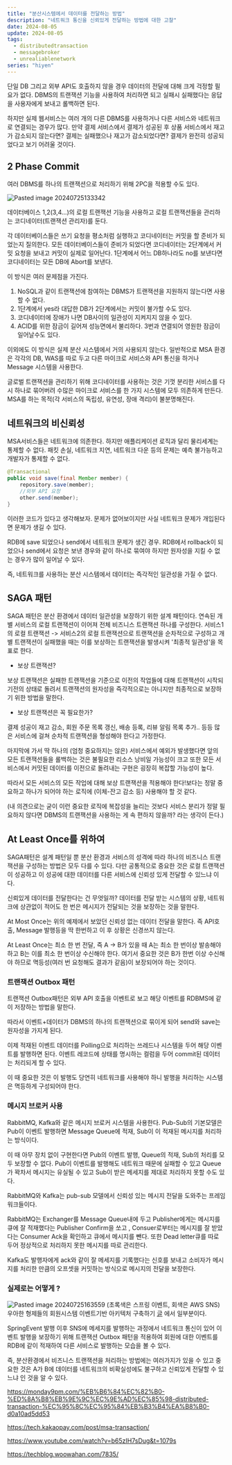 ```yaml
---
title: "분산시스템에서 데이터를 전달하는 방법"
description: "네트워크 통신을 신뢰있게 전달하는 방법에 대한 고찰"
date: 2024-08-05
update: 2024-08-05
tags:
  - distributedtransaction
  - messagebroker
  - unrealiablenetwork
series: "hiyen"
---
```


단일 DB 그리고 외부 API도 호출하지 않을 경우 데이터의 전달에 대해 크게 걱정할 필요가 없다. DBMS의 트랜잭션 기능을 사용하여 처리하면 되고 실패시 실패했다는 응답을 사용자에게 보내고 롤백하면 된다.

하지만 실제 웹서비스는 여러 개의 다른 DBMS를 사용하거나 다른 서비스와 네트워크로 연결되는 경우가 많다.  만약  결제 서비스에서 결제가 성공된 후 상품 서비스에서 재고가 감소되지 않는다면? 결제는 실패했으나 재고가 감소되었다면? 결제가 완전히 성공되었다고 보기 어려울 것이다.

## 2 Phase Commit

여러 DBMS를 하나의 트랜잭션으로 처리하기 위해 2PC을 적용할 수도 있다. 

![Pasted image 20240725133342](https://github.com/user-attachments/assets/57110df0-21e7-4189-b4e6-aeaae1f85f15)

데이터베이스 1,2(3,4...)의 로컬 트랜잭션 기능을 사용하고 로컬 트랜잭션들을 관리하는 코디네이터(트랜잭션 관리자)를 둔다. 

각 데이터베이스들은 쓰기 요청을 평소처럼 실행하고 코디네이터는 커밋을 할 준비가 되었는지 질의한다. 모든 데이터베이스들이 준비가 되었다면 코디네이터는 2단계에서 커밋 요청을 보내고 커밋이 실제로 일어난다. 1단계에서 어느 DB하나라도 no를 보낸다면 코디네이터는 모든 DB에 Abort를 보낸다. 

이 방식은 여러 문제점을 가진다.

1. NoSQL과 같이 트랜잭션에 참여하는 DBMS가 트랜잭션을 지원하지 않는다면 사용할 수 없다.
2. 1단계에서 yes라 대답한 DB가 2단계에서는 커밋이 불가할 수도 있다. 
3. 코디네이터에 장애가 나면 DB사이의 일관성이 지켜지지 않을 수 있다.
4. ACID를 위한 잠금이 길어져 성능면에서 불리하다. 3번과 연결되어 영원한 잠금이 일어날수도 있다. 

이외에도 이 방식은 실제 분산 시스템에서 거의 사용되지 않는다. 일반적으로 MSA 환경은 각각의 DB, WAS를 따로 두고 다른 마이크로 서비스와 API 통신을 하거나 Message 시스템을 사용한다.

글로벌 트랜잭션을 관리하기 위해 코디네이터를 사용하는 것은 기껏 분리한 서비스를 다시 하나로 묶어버려 수많은 마이크로 서비스를 한 가지 시스템에 모두 의존하게 만든다.
MSA를 하는 목적(각 서비스의 독립성, 유연성, 장애 격리)이 불분명해진다. 

## 네트워크의 비신뢰성

MSA서비스들은 네트워크에 의존한다. 하지만 애플리케이션 로직과 달리 물리세계는 통제할 수 없다. 패킷 손실, 네트워크 지연, 네트워크 다운 등의 문제는 예측 불가능하고 개발자가 통제할 수 없다.

```java
@Transactional
public void save(final Member member) {
	repository.save(member);
	//외부 API 요청
	other.send(member);
}
```

이러한 코드가 있다고 생각해보자. 문제가 없어보이지만 사실 네트워크 문제가 개입된다면 문제가 생길 수 있다. 

RDB에 save 되었으나 send에서 네트워크 문제가 생긴 경우. RDB에서 rollback이 되었으나 send에서 요청은 보낸 경우와 같이 하나로 묶여야 하지만 원자성을 지킬 수 없는 경우가 많이 일어날 수 있다. 

즉, 네트워크를 사용하는 분산 시스템에서 데이터는 즉각적인 일관성을 가질 수 없다.

## SAGA 패턴

SAGA 패턴은 분산 환경에서 데이터 일관성을 보장하기 위한 설계 패턴이다. 연속된 개별 서비스의 로컬 트랜잭션이 이어져 전체 비즈니스 트랜잭션 하나를 구성한다. 서비스1의 로컬 트랜잭션 -> 서비스2의 로컬 트랜잭션으로 트랜잭션을 순차적으로 구성하고 개별 트랜잭션이 실패했을 때는 이를 보상하는 트랜잭션을 발생시켜 '최종적 일관성'을 목표로 한다.

- 보상 트랜잭션?

보상 트랜잭션은 실패한 트랜잭션을 기준으로 이전의 작업들에 대해 트랜잭션이 시작되기전의 상태로 돌려서 트랜잭션의 원자성을 즉각적으로는 아니지만 최종적으로 보장하기 위한 방법을 말한다.

- 보상 트랜잭션은 꼭 필요한가?

결제 성공이 재고 감소, 회원 주문 목록 갱신, 배송 등록, 리뷰 알림 목록 추가.. 등등 많은 서비스에 걸쳐 순차적 트랜잭션을  형성해야 한다고 가정한다. 

마지막에 가서 딱 하나의 (엄청 중요하지는 않은) 서비스에서 예외가 발생했다면 앞의 모든 트랜잭션들을 롤백하는 것은 불필요한 리소스 낭비일 가능성이 크고 또한 모든 서비스에서 커밋된 데이터를 이전으로 돌려내는 구현은 굉장히 복잡할 가능성이 높다.

따라서 모든 서비스의 모든 작업에 대해 보상 트랜잭션을 적용해야 한다!보다는 정말 중요하고 하나가 되어야 하는 로직에 (이체-잔고 감소 등) 사용해야 할 것 같다. 

(내 의견으로는 굳이 이런 중요한 로직에 복잡성을 늘리는 것보다 서비스 분리가 정말 필요하지 않다면 DBMS의 트랜잭션을 사용하는 게 속 편하지 않을까? 라는 생각이 든다.)

## At Least Once를 위하여

SAGA패턴은 설계 패턴일 뿐 분산 환경과 서비스의 성격에 따라 하나의 비즈니스 트랜잭션을 구성하는 방법은 모두 다를 수 있다. 다만 공통적으로 중요한 것은 로컬 트랜잭션이 성공하고 이 성공에 대한 데이터를 다른 서비스에 신뢰성 있게 전달할 수 있느냐 이다. 

신뢰있게 데이터를 전달한다는 건 무엇일까? 데이터를 전달 받는 시스템의 상황, 네트워크에 상관없이 적어도 한 번은 메시지가 전달되는 것을 보장하는 것을 말한다. 

At Most Once는 위의 예제에서 보았던 신뢰성 없는 데이터 전달을 말한다. 즉 API호출, Message 발행등을 딱 한번하고 이 후 상황은 신경쓰지 않는다. 

At Least Once는 최소 한 번 전달, 즉 A -> B가 있을 때 A는 최소 한 번이상 발송해야 하고 B는 이를 최소 한 번이상 수신해야 한다. 여기서 중요한 것은 B가 한번 이상 수신해야 하므로 멱등성(여러 번 요청해도 결과가 같음)이 보장되어야 하는 것이다.

### 트랜잭션 Outbox 패턴

트랜잭션 Outbox패턴은 외부 API 호출을 이벤트로 보고 해당 이벤트를 RDBMS에 같이 저장하는 방법을 말한다. 

따라서 이벤트+데이터가 DBMS의 하나의 트랜잭션으로 묶이게 되어 send와 save는 원자성을 가지게 된다.

이제 적재된 이벤트 데이터를 Polling으로 처리하는 쓰레드나 시스템을 두어 해당 이벤트를 발행하면 된다. 이벤트 레코드에 상태를 명시하는 컬럼을 두어 commit된 데이터는 처리되게 할 수 있다.

이 때 중요한 것은 이 발행도 당연히 네트워크를 사용해야 하니 발행을 처리하는 시스템은 멱등하게 구성되어야 한다. 

### 메시지 브로커 사용

RabbitMQ, Kafka와 같은 메시지 브로커 시스템을 사용한다. Pub-Sub의 기본모델은 Pub이 이벤트 발행하면 Message Queue에 적재, Sub이 이 적재된 메시지를 처리하는 방식이다. 

이 때 아무 장치 없이 구현한다면 Pub의 이벤트 발행, Queue의 적재, Sub의 처리를 모두 보장할 수 없다. Pub이 이벤트를 발행해도 네트워크 때문에 실패할 수 있고 Queue가 꽉차서 메시지는 유실될 수 있고 Sub이 받은 메세지를 제대로 처리하지 못할 수도 있다.

RabbitMQ와 Kafka는 pub-sub 모델에서 신뢰성 있는 메시지 전달을 도와주는 프레임워크들이다. 

RabbitMQ는 Exchanger를 Message Queue내에 두고 Publisher에게는 메시지를 큐에 잘 적재했다는 Publisher Confirm을 쏘고 , Consuer로부터는 메시지를 잘 받았다는 Consumer Ack을 확인하고 큐에서 메시지를 뺀다. 또한 Dead letter큐를 따로 두어 정상적으로 처리하지 못한 메시지를 따로 관리한다.

Kafka도 발행자에게 ack와 같이 잘 메세지를 기록했다는 신호를 보내고 소비자가 메시지를 처리한 만큼의 오프셋을 커밋하는 방식으로 메시지의 전달을 보장한다.

### 실제로는 어떻게 ?

![Pasted image 20240725163559](https://github.com/user-attachments/assets/219622c4-03e7-4b87-98b6-4e582bec271d)
(초록색은 스프링 이벤트, 회색은 AWS SNS)
우아한 형제들의 회원시스템 이벤트기반 아키텍처 구축하기 [글](https://techblog.woowahan.com/7835/) 에서 일부분이다. 

SpringEvent 발행 이후 SNS에 메세지를 발행하는 과정에서 네트워크 통신이 있어 이벤트 발행을 보장하기 위해 트랜잭션 Outbox 패턴을 적용하여 회원에 대한 이벤트를 RDB에 같이 적재하여 다른 서비스로 발행하는 모습을 볼 수 있다. 

즉, 분산환경에서 비즈니스 트랜잭션을 처리하는 방법에는 여러가지가 있을 수 있고 중요한 것은 A가 B에 데이터를 네트워크의 비확실성에도 불구하고 신뢰있게 전달할 수 있느냐 인 것을 알 수 있다. 

https://monday9pm.com/%EB%B6%84%EC%82%B0-%ED%8A%B8%EB%9E%9C%EC%9E%AD%EC%85%98-distributed-transaction-%EC%95%8C%EC%95%84%EB%B3%B4%EA%B8%B0-d0a10ad5dd53

https://tech.kakaopay.com/post/msa-transaction/

https://www.youtube.com/watch?v=b65zIH7sDug&t=1079s

https://techblog.woowahan.com/7835/